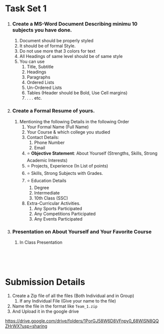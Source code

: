 # Task Set 1

1. ### Create a MS-Word Document Describing minimu 10 subjects you have done.
   1. Document should be properly styled
   2. It should be of formal Style. 
   3. Do not use more that 3 colors for text
   4. All Headings of same level should be of same style
   5. You can use
      1. Title, Subtitle
      2. Headings
      3. Paragraphs
      4. Ordered Lists
      5. Un-Ordered Lists
      6. Tables (Header should be Bold, Use Cell margins)
      7. . . . etc.
2. ### Create a Formal Resume of yours. 
   1. Mentioning the following Details in the following Order
      1. Your Formal Name (Full Name)
      2. Your Course & which college you studied
      3. Contact Details: 
         1. Phone Number
         2. Email
      4. ⭐ **Objective Statement**: About Yourself (Strengths, Skills, Strong Academic Interests)
      5. ⭐ Projects, Experience (In List of points)
      6. ⭐ Skills, Strong Subjects with Grades.
      7. ⭐ Education Details
         1. Degree
         2. Intermediate
         3. 10th Class (SSC)
      8. Extra-Curricular Activities.
         1. Any Sports Participated
         2. Any Competitions Participated
         3. Any Events Participated
3. ### Presentation on About Yourself and Your Favorite Course
   1. In Class Presentation 

<br/>
<br/>
<br/>

# Submission Details

1. Create a Zip file of all the files (Both Individual and in Group)
   1. If any Individual File (Give your name to the file)
2. Name the file in the format like `Team_1.zip` 
3. And Upload it in the google drive

https://drive.google.com/drive/folders/1PorGJ58W6D8VFnpy0_68WlSN8QQZHrWX?usp=sharing
